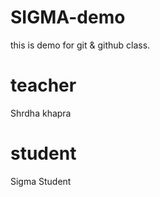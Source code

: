 # SIGMA-demo
this is demo for git &amp; github class.

# teacher
Shrdha khapra


# student
Sigma Student
